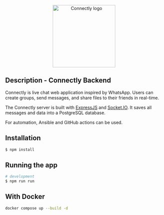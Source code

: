 <p align="center">
  <a href="https://connectly.eliotatlani.fr/" target="blank"><img src="https://connectly.eliotatlani.fr/assets/logo-CwA4QRG-.png" width="200" alt="Connectly logo" /></a>
</p>

## Description - Connectly Backend

Connectly is live chat web application inspired by WhatsApp. Users can create groups, send messages, and share files to their friends in real-time. 

The Connectly server is built with [ExpressJS](https://expressjs.com/) and [Socket.IO](https://socket.io/). It saves all messages and data into a PostgreSQL database. 

For automation, Ansible and GitHub actions can be used.

## Installation

```bash
$ npm install
```

## Running the app

```bash
# development
$ npm run run
```
## With Docker

```bash
docker compose up --build -d
```
